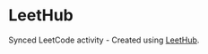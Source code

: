 # LeetHub
Synced LeetCode activity - Created using [LeetHub](https://github.com/QasimWani/LeetHub).
